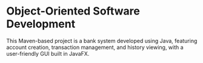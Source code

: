 # Object-Oriented Software Development
This Maven-based project is a bank system developed using Java, featuring account creation, transaction management, and history viewing, with a user-friendly GUI built in JavaFX.
